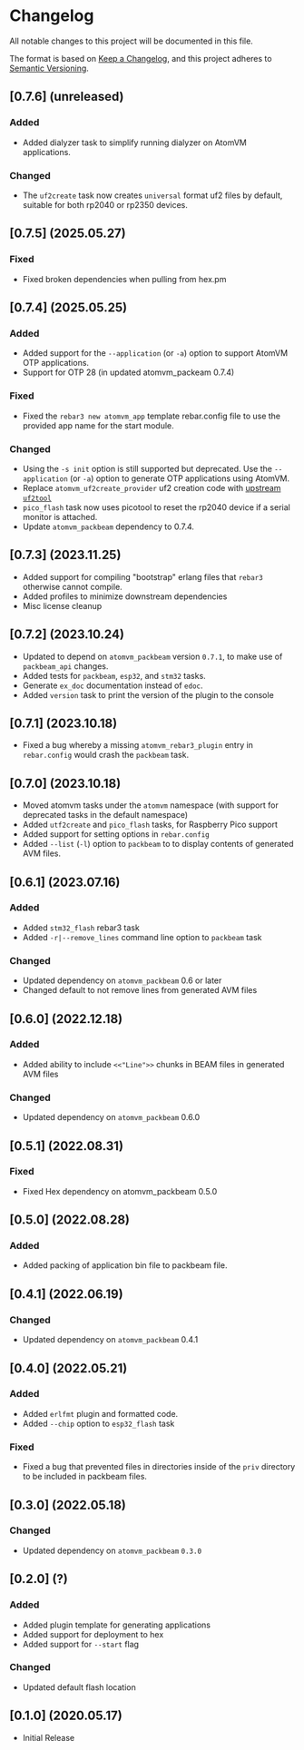 <!--
 Copyright 2022 Fred Dushin <fred@dushin.net>

 SPDX-License-Identifier: Apache-2.0 OR LGPL-2.1-or-later
-->

# Changelog

All notable changes to this project will be documented in this file.

The format is based on [Keep a Changelog](https://keepachangelog.com/en/1.0.0/),
and this project adheres to [Semantic Versioning](https://semver.org/spec/v2.0.0.html).

## [0.7.6] (unreleased)

### Added
- Added dialyzer task to simplify running dialyzer on AtomVM applications.

### Changed
- The `uf2create` task now creates `universal` format uf2 files by default, suitable for both
rp2040 or rp2350 devices.

## [0.7.5] (2025.05.27)

### Fixed
- Fixed broken dependencies when pulling from hex.pm

## [0.7.4] (2025.05.25)

### Added
- Added support for the `--application` (or `-a`) option to support AtomVM OTP applications.
- Support for OTP 28 (in updated atomvm_packeam 0.7.4)

### Fixed
- Fixed the `rebar3 new atomvm_app`  template rebar.config file to use the provided app name for the start module.

### Changed

- Using the `-s init` option is still supported but deprecated.  Use the `--application` (or `-a`) option to generate OTP applications using AtomVM.
- Replace `atomvm_uf2create_provider` uf2 creation code with [upstream `uf2tool`](https://github.com/pguyot/uf2tool)
- `pico_flash` task now uses picotool to reset the rp2040 device if a serial monitor is attached.
- Update `atomvm_packbeam` dependency to 0.7.4.

## [0.7.3] (2023.11.25)

- Added support for compiling "bootstrap" erlang files that `rebar3` otherwise cannot compile.
- Added profiles to minimize downstream dependencies
- Misc license cleanup

## [0.7.2] (2023.10.24)

- Updated to depend on `atomvm_packbeam` version `0.7.1`, to make use of `packbeam_api` changes.
- Added tests for `packbeam`, `esp32`, and `stm32` tasks.
- Generate `ex_doc` documentation instead of `edoc`.
- Added `version` task to print the version of the plugin to the console

## [0.7.1] (2023.10.18)

- Fixed a bug whereby a missing `atomvm_rebar3_plugin` entry in `rebar.config` would crash the `packbeam` task.

## [0.7.0] (2023.10.18)

- Moved atomvm tasks under the `atomvm` namespace (with support for deprecated tasks in the default namespace)
- Added `utf2create` and `pico_flash` tasks, for Raspberry Pico support
- Added support for setting options in `rebar.config`
- Added `--list` (`-l`) option to `packbeam` to to display contents of generated AVM files.

## [0.6.1] (2023.07.16)

### Added

- Added `stm32_flash` rebar3 task
- Added `-r|--remove_lines` command line option to `packbeam` task

### Changed
- Updated dependency on `atomvm_packbeam` 0.6 or later
- Changed default to not remove lines from generated AVM files

## [0.6.0] (2022.12.18)

### Added
- Added ability to include `<<"Line">>` chunks in BEAM files in generated AVM files

### Changed
- Updated dependency on `atomvm_packbeam` 0.6.0

## [0.5.1] (2022.08.31)

### Fixed
- Fixed Hex dependency on atomvm_packbeam 0.5.0

## [0.5.0] (2022.08.28)

### Added
- Added packing of application bin file to packbeam file.

## [0.4.1] (2022.06.19)

### Changed
- Updated dependency on `atomvm_packbeam` 0.4.1

## [0.4.0] (2022.05.21)

### Added
- Added `erlfmt` plugin and formatted code.
- Added `--chip` option to `esp32_flash` task

### Fixed
- Fixed a bug that prevented files in directories inside of the `priv` directory to be included in packbeam files.

## [0.3.0] (2022.05.18)

### Changed
- Updated dependency on `atomvm_packbeam` `0.3.0`

## [0.2.0] (?)

### Added
- Added plugin template for generating applications
- Added support for deployment to hex
- Added support for `--start` flag

### Changed
- Updated default flash location

## [0.1.0] (2020.05.17)
- Initial Release
